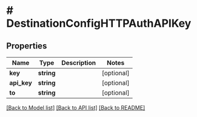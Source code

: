 # # DestinationConfigHTTPAuthAPIKey

## Properties

Name | Type | Description | Notes
------------ | ------------- | ------------- | -------------
**key** | **string** |  | [optional]
**api_key** | **string** |  | [optional]
**to** | **string** |  | [optional]

[[Back to Model list]](../../README.md#models) [[Back to API list]](../../README.md#endpoints) [[Back to README]](../../README.md)
